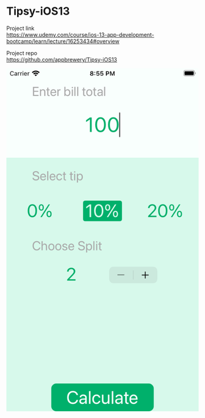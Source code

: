 # Tipsy-iOS13

Project link<br/>
https://www.udemy.com/course/ios-13-app-development-bootcamp/learn/lecture/16253434#overview

Project repo<br/>
https://github.com/appbrewery/Tipsy-iOS13


![](assets/tipsy.png)


